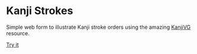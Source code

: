 # Kanji Strokes

Simple web form to illustrate Kanji stroke orders using the amazing [KanjiVG](https://github.com/KanjiVG/kanjivg) resource.

[Try it](https://cdn.rawgit.com/wesalvaro/kanji-strokes/0.3/index.html)
